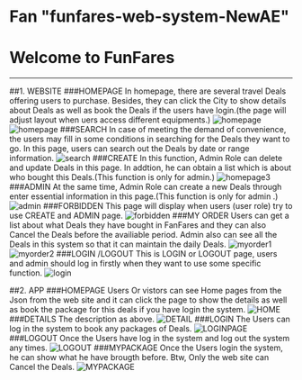 # Fan "funfares-web-system-NewAE"
# Welcome to FunFares


------
##1. WEBSITE
###HOMEPAGE
In homepage, there are several travel Deals offering users to purchase. Besides, they can click the City to show details about Deals as well as book the Deals if the users have login.(the page will adjust layout when uers access different equipments.)
![homepage](pic/homepage1_1.png)
![homepage](pic/homepage1_2.png)
###SEARCH
In case of meeting the demand of convenience, the users may fill in some conditions in searching for the Deals they want to go. In this page, users can search out the Deals by date or range information.
![search](pic/search.png)
###CREATE
In this function, Admin Role can delete and update Deals in this page. In addtion, he can obtain a list which is about who bought this Deals.(This function is only for admin.)
![homepage3](pic/create.png)
###ADMIN
At the same time, Admin Role can create a new Deals through enter essential information in this page.(This function is only for admin .)
![admin](pic/myorder2.png)
###FORBIDDEN
This page will display when users (user role) try to use CREATE and ADMIN page.
![forbidden](pic/forbidden.png)
###MY ORDER
Users can get a list about what Deals they have bought in FanFares and they can also Cancel the Deals before the availiable period.
Admin also can see all the Deals in this system so that it can maintain the daily Deals.
![myorder1](pic/myorder1.png)
![myorder2](pic/myorder2.png)
###LOGIN /LOGOUT
This is LOGIN or LOGOUT page, users and admin should log in firstly when they want to use some specific function.
![login](pic/login.png)

##2. APP
###HOMEPAGE
Users Or vistors can see Home pages from the Json from the web site and it can click the page to show the details as well as book the package for this deals if you have login the system.
![HOME](pic/HOME.png)
###DETAILS
The description as above.
![DETAIL](pic/DETAIL.png)
###LOGIN
The Users can log in the system to book any packages of Deals.
![LOGINPAGE](pic/LOGINPAGE.png)
###LOGOUT
Once the Users have log in the system and log out the system any times.
![LOGOUT](pic/LOGOUT.png)
###MYPACKAGE
Once the Users login the system, he can show what he have brougth before. Btw, Only the web site can Cancel the Deals.
![MYPACKAGE](pic/MYPACKAGE.png)
